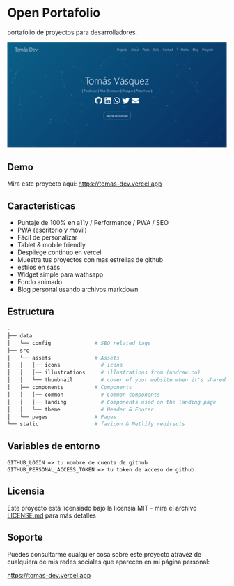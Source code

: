 # Open Portafolio

portafolio de proyectos para desarrolladores.

![](./Screenshot.png)

## Demo

Mira este proyecto aqui: https://tomas-dev.vercel.app

## Caracteristicas

- Puntaje de 100% en a11y / Performance / PWA / SEO
- PWA (escritorio y móvil)
- Fácil de personalizar
- Tablet & mobile friendly
- Despliege continuo en vercel
- Muestra tus proyectos con mas estrellas de github 
- estilos en sass
- Widget simple para wathsapp
- Fondo animado
- Blog personal usando archivos markdown

## Estructura

```bash
.
├── data
│   └── config              # SEO related tags
├── src
│   └── assets              # Assets
│   │   │── icons             # icons
│   │   │── illustrations     # illustrations from (undraw.co)
│   │   └── thumbnail         # cover of your website when it's shared to social media
│   ├── components          # Components
│   │   │── common            # Common components
│   │   │── landing           # Components used on the landing page
│   │   └── theme             # Header & Footer
│   └── pages               # Pages
└── static                  # favicon & Netlify redirects
```

## Variables de entorno

```
GITHUB_LOGIN => tu nombre de cuenta de github
GITHUB_PERSONAL_ACCESS_TOKEN => tu token de acceso de github
```

## Licensia

Este proyecto está licensiado bajo la licensia MIT  - mira el archivo [LICENSE.md](LICENSE.md) para más detalles

## Soporte

Puedes consultarme cualquier cosa sobre este proyecto atravéz de cualquiera de mis redes sociales que aparecen en mi página personal:

https://tomas-dev.vercel.app

  